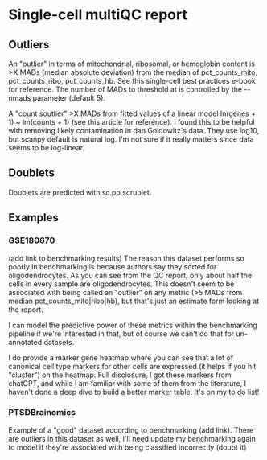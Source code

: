 # Single-cell multiQC report

## Outliers
An "outlier" in terms of mitochondrial, ribosomal, or hemoglobin content is >X MADs (median absolute deviation) from the median of pct_counts_mito, pct_counts_ribo, pct_counts_hb. See this single-cell best practices e-book for reference. The number of MADs to threshold at is controlled by the --nmads parameter (default 5).

A "count soutlier" >X MADs from fitted values of a linear model ln(genes + 1) ~ lm(counts + 1)
(see this article for reference). I found this to be helpful with removing likely contamination in dan Goldowitz's data. They use log10, but scanpy default is natural log. I'm not sure if it really matters since data seems to be log-linear.

## Doublets
Doublets are predicted with sc.pp.scrublet.

## Examples
### GSE180670
(add link to benchmarking results)
The reason this dataset performs so poorly in benchmarking is because authors say they sorted for oligodendrocytes. As you can see from the QC report, only about half the cells in every sample are oligodendrocytes. This doesn't seem to be associated with being called an "outlier" on any metric (>5 MADs from median pct_counts_mito|ribo|hb), but that's just an estimate form looking at the report.

I can model the predictive power of these metrics within the benchmarking pipeline if we're interested in that, but of course we can't do that for un-annotated datasets.

I do provide a marker gene heatmap where you can see that a lot of canonical cell type markers for other cells are expressed (it helps if you hit "cluster") on the heatmap. Full disclosure, I got these markers from chatGPT, and while I am familiar with some of them from the literature, I haven't done a deep dive to build a better marker table. It's on my to do list!

### PTSDBrainomics
Example of a "good" dataset according to benchmarking (add link). There are outliers in this dataset as well, I'll need update my benchmarking again to model if they're associated with being classified incorrectly (doubt it)